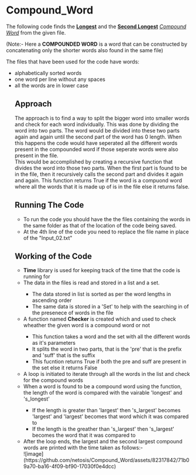 # Compound_Word
The following code finds the <b><u>Longest</u></b> and the <b><u>Second Longest</u></b> <u><i>Compound Word</i></u> from the given file.

(Note:- Here a <b>COMPOUNDED WORD</b> is a word that can be constructed by concatenating only the shorter words also found in the same file)

The files that have been used for the code have words:
<ul>
  <li>alphabetically sorted words</li>
  <li>one word per line without any spaces</li>
  <li>all the words are in lower case</li>

<h2>Approach</h2>
The approach is to find a way to split the bigger word into smaller words and check for each word individually. This was done by dividing the word into two parts. The word would be divided into these two parts again and again until the second part of the word has 0 length. When this happens the code would have seperated all the different words present in the compounded word if those seperate words were also present in the file.<br>
This would be accomplished by creating a recursive function that divides the word into those two parts. When the first part is found to be in the file, then it recursively calls the second part and divides it again and again. This function returns True if the word is a compuond word where all the words that it is made up of is in the file else it returns false.
<h2>Running The Code</h2>

<ul>
  <li>To run the code you should have the the files containing the words in the same folder as that of the location of the code being saved.</li>
  <li>At the 4th line of the code you need to replace the file name in place of the "Input_02.txt"</li>
</ul>

<h2>Working of the Code</h2>

<ul>
  <li><b>Time</b> library is used for keeping track of the time that the code is running for</li>
  <li>The data in the files is read and stored in a list and a set.</li>
  <ul>
    <li>The data stored in list is sorted as per the word lengths in ascending order </li>
    <li>The same data is stored in a 'Set' to help with the searching in of the presenece of words in the file</li>
  </ul>
  <li>A function named <b>Checker</b> is created which and used to check wheather the given word is a compound word or not</li>
  <ul>
    <li>This function takes a word and the set with all the different words as it's parameters</li>
    <li>It splits the word in two parts, that is the 'pre' that is the prefix and 'suff' that is the suffix</li>
    <li>This fucntion returns True if both the pre and suff are present in the set else it returns False </li>
  </ul>
  <li>A loop is initiated to iterate through all the words in the list and check for the compound words</li>
  <li>When a word is found to be a compound word using the function, the length of the word is compared with the vairable 'longest' and 's_longest'</li>
  <ul>
    <li>If the length is greater than 'largest' then 's_largest' becomes 'largest' and 'largest' becomes that word which it was compared to</li>
    <li>If the length is the greather than 's_largest' then 's_largest' becomes the word that it was compared to</li>
  </ul>
  <li>After the loop ends, the largest and the second largest compound words are printed with the time taken as follows:-</li>
  ![image](https://github.com/netosis/Compound_Word/assets/82317842/71b09a70-ba16-4f09-bf90-17030f0e4dcc)

</ul>
<!-- <ul>
  <li>The <b>Time</b> library has been imported to get the time taken by the code to run.</li>
  <ul>
    <li>We initate the time in the 'start_time' variable, to keep track of the time when the code is running</li>
  </ul>
  <li>Now, the file is opened in the 'flie' variable using the 'open' function</li>
  <li>After opening the file the </li> -->
